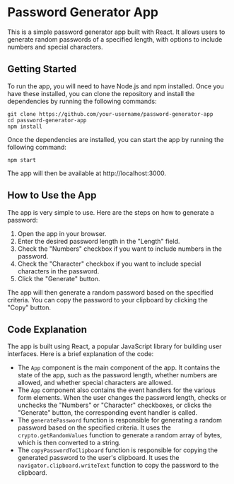  # Password Generator App

This is a simple password generator app built with React. It allows users to generate random passwords of a specified length, with options to include numbers and special characters.

## Getting Started

To run the app, you will need to have Node.js and npm installed. Once you have these installed, you can clone the repository and install the dependencies by running the following commands:

```
git clone https://github.com/your-username/password-generator-app
cd password-generator-app
npm install
```

Once the dependencies are installed, you can start the app by running the following command:

```
npm start
```

The app will then be available at http://localhost:3000.

## How to Use the App

The app is very simple to use. Here are the steps on how to generate a password:

1. Open the app in your browser.
2. Enter the desired password length in the "Length" field.
3. Check the "Numbers" checkbox if you want to include numbers in the password.
4. Check the "Character" checkbox if you want to include special characters in the password.
5. Click the "Generate" button.

The app will then generate a random password based on the specified criteria. You can copy the password to your clipboard by clicking the "Copy" button.

## Code Explanation

The app is built using React, a popular JavaScript library for building user interfaces. Here is a brief explanation of the code:

* The `App` component is the main component of the app. It contains the state of the app, such as the password length, whether numbers are allowed, and whether special characters are allowed.
* The `App` component also contains the event handlers for the various form elements. When the user changes the password length, checks or unchecks the "Numbers" or "Character" checkboxes, or clicks the "Generate" button, the corresponding event handler is called.
* The `generatePassword` function is responsible for generating a random password based on the specified criteria. It uses the `crypto.getRandomValues` function to generate a random array of bytes, which is then converted to a string.
* The `copyPasswordToClipboard` function is responsible for copying the generated password to the user's clipboard. It uses the `navigator.clipboard.writeText` function to copy the password to the clipboard.